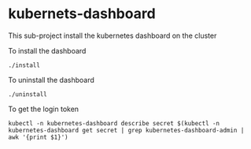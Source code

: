 # kubernets-dashboard

This sub-project install the kubernetes dashboard on the cluster

To install the dashboard

   `./install`

To uninstall the dashboard

   `./uninstall`

To get the login token

   `kubectl -n kubernetes-dashboard describe secret $(kubectl -n kubernetes-dashboard get secret | grep kubernetes-dashboard-admin | awk '{print $1}')`

